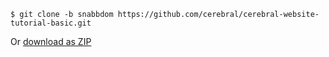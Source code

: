 `$ git clone -b snabbdom https://github.com/cerebral/cerebral-website-tutorial-basic.git`

Or [download as ZIP](https://github.com/cerebral/cerebral-website-tutorial-basic/archive/snabbdom.zip)
